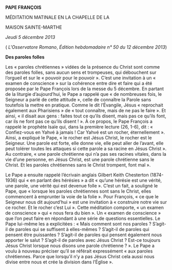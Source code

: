 **PAPE FRANÇOIS**

MÉDITATION MATINALE EN LA CHAPELLE DE LA

MAISON SAINTE-MARTHE

*Jeudi 5 décembre 2013*

( *L'Osservatore Romano*, *Édition hebdomadaire n° 50 du 12 décembre 2013*)

**Des paroles folles**

Les « paroles chrétiennes » vidées de la présence du Christ sont comme des paroles folles, sans aucun sens et trompeuses, qui débouchent sur l’orgueil et sur le « pouvoir pour le pouvoir ». C’est une invitation à un « examen de conscience » sur la cohérence entre dire et faire qui a été proposée par le Pape François lors de la messe du 5 décembre. En partant de la liturgie d’aujourd’hui, le Pape a rappelé que « de nombreuses fois, le Seigneur a parlé de cette attitude », celle de connaître la Parole sans toutefois la mettre en pratique. Comme le dit l’Évangile, Jésus « reprochait également aux Pharisiens » de « tout connaître, mais de ne pas le faire ». Et ainsi, « il disait aux gens : faites tout ce qu’ils disent, mais pas ce qu’ils font, car ils ne font pas ce qu’ils disent ! ». À ce propos, le Pape François a rappelé le prophète Isaïe qui, dans la première lecture (26, 1-6), dit : « Confiez-vous en Yahvé à jamais ! Car Yahvé est un rocher, éternellement ». Ainsi, a expliqué le Pape, « le rocher est Jésus Christ, le rocher est le Seigneur. Une parole est forte, elle donne vie, elle peut aller de l’avant, elle peut tolérer toutes les attaques si cette parole a sa racine en Jésus Christ ». Au contraire, « une parole chrétienne qui n’a pas ses racines vitales, dans la vie d’une personne, en Jésus Christ, est une parole chrétienne sans le Christ. Et les paroles chrétiennes sans le Christ trompent, font mal ».

Le Pape a ensuite rappelé l’écrivain anglais Gilbert Keith Chesterton (1874-1936) qui « en parlant des hérésies » a dit « qu’une hérésie est une vérité, une parole, une vérité qui est devenue folle ». C’est un fait, a souligné le Pape, que « lorsque les paroles chrétiennes sont sans le Christ, elles commencent à emprunter la voie de la folie ». Pour François, « ce que le Seigneur nous dit aujourd’hui » est une invitation à « construire notre vie sur ce rocher. Et le rocher c’est Lui ». Cette méditation comporte, « un examen de conscience » qui « nous fera du bien ». Un « examen de conscience » que l’on peut faire en répondant à une série de questions essentielles. Le Pape lui-même les a explicitées : « Mais comment sont nos paroles ? S’agit-il de paroles qui se suffisent à elles-mêmes ? S’agit-il de paroles qui pensent être puissantes ? S’agit-il de paroles qui pensent également nous apporter le salut ? S’agit-il de paroles avec Jésus Christ ? Est-ce toujours Jésus Christ lorsque nous disons une parole chrétienne ? ». Le Pape a voulu à nouveau préciser qu’il se référait expressément « aux paroles chrétiennes. Parce que lorsqu’il n’y a pas Jésus Christ cela aussi nous divise entre nous et crée la division dans l’Église ».